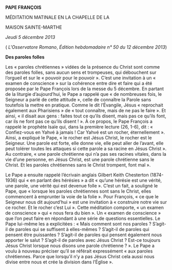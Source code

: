 **PAPE FRANÇOIS**

MÉDITATION MATINALE EN LA CHAPELLE DE LA

MAISON SAINTE-MARTHE

*Jeudi 5 décembre 2013*

( *L'Osservatore Romano*, *Édition hebdomadaire n° 50 du 12 décembre 2013*)

**Des paroles folles**

Les « paroles chrétiennes » vidées de la présence du Christ sont comme des paroles folles, sans aucun sens et trompeuses, qui débouchent sur l’orgueil et sur le « pouvoir pour le pouvoir ». C’est une invitation à un « examen de conscience » sur la cohérence entre dire et faire qui a été proposée par le Pape François lors de la messe du 5 décembre. En partant de la liturgie d’aujourd’hui, le Pape a rappelé que « de nombreuses fois, le Seigneur a parlé de cette attitude », celle de connaître la Parole sans toutefois la mettre en pratique. Comme le dit l’Évangile, Jésus « reprochait également aux Pharisiens » de « tout connaître, mais de ne pas le faire ». Et ainsi, « il disait aux gens : faites tout ce qu’ils disent, mais pas ce qu’ils font, car ils ne font pas ce qu’ils disent ! ». À ce propos, le Pape François a rappelé le prophète Isaïe qui, dans la première lecture (26, 1-6), dit : « Confiez-vous en Yahvé à jamais ! Car Yahvé est un rocher, éternellement ». Ainsi, a expliqué le Pape, « le rocher est Jésus Christ, le rocher est le Seigneur. Une parole est forte, elle donne vie, elle peut aller de l’avant, elle peut tolérer toutes les attaques si cette parole a sa racine en Jésus Christ ». Au contraire, « une parole chrétienne qui n’a pas ses racines vitales, dans la vie d’une personne, en Jésus Christ, est une parole chrétienne sans le Christ. Et les paroles chrétiennes sans le Christ trompent, font mal ».

Le Pape a ensuite rappelé l’écrivain anglais Gilbert Keith Chesterton (1874-1936) qui « en parlant des hérésies » a dit « qu’une hérésie est une vérité, une parole, une vérité qui est devenue folle ». C’est un fait, a souligné le Pape, que « lorsque les paroles chrétiennes sont sans le Christ, elles commencent à emprunter la voie de la folie ». Pour François, « ce que le Seigneur nous dit aujourd’hui » est une invitation à « construire notre vie sur ce rocher. Et le rocher c’est Lui ». Cette méditation comporte, « un examen de conscience » qui « nous fera du bien ». Un « examen de conscience » que l’on peut faire en répondant à une série de questions essentielles. Le Pape lui-même les a explicitées : « Mais comment sont nos paroles ? S’agit-il de paroles qui se suffisent à elles-mêmes ? S’agit-il de paroles qui pensent être puissantes ? S’agit-il de paroles qui pensent également nous apporter le salut ? S’agit-il de paroles avec Jésus Christ ? Est-ce toujours Jésus Christ lorsque nous disons une parole chrétienne ? ». Le Pape a voulu à nouveau préciser qu’il se référait expressément « aux paroles chrétiennes. Parce que lorsqu’il n’y a pas Jésus Christ cela aussi nous divise entre nous et crée la division dans l’Église ».